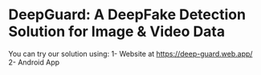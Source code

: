 # DeepGuard: A DeepFake Detection Solution for Image & Video Data

You can try our solution using: 
  1- Website at https://deep-guard.web.app/
  2- Android App
